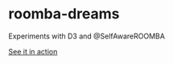 roomba-dreams
=============

Experiments with D3 and @SelfAwareROOMBA

[See it in action]("http://gigasquid.github.com/roomba-dreams/")

